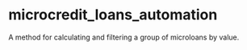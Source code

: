 # microcredit_loans_automation
A method for calculating and filtering a group of microloans by value.
